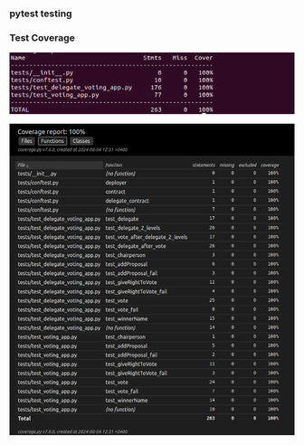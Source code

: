 ### pytest testing

### Test Coverage

![test cmd](images/pytest_cov_shell.png)

![test coverage](images/coverage.png)